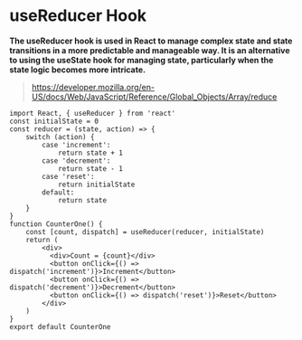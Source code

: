 # useReducer Hook

**The useReducer hook is used in React to manage complex state and state transitions in a more predictable and manageable way. It is an alternative to using the useState hook for managing state, particularly when the state logic becomes more intricate.**

> https://developer.mozilla.org/en-US/docs/Web/JavaScript/Reference/Global_Objects/Array/reduce

```
import React, { useReducer } from 'react'
const initialState = 0
const reducer = (state, action) => {
	switch (action) {
		case 'increment':
			return state + 1
		case 'decrement':
			return state - 1
		case 'reset':
			return initialState
		default:
			return state
	}
}
function CounterOne() {
	const [count, dispatch] = useReducer(reducer, initialState)
	return (
	    <div>
	      <div>Count = {count}</div>
	      <button onClick={() => dispatch('increment')}>Increment</button>
	      <button onClick={() => dispatch('decrement')}>Decrement</button>
	      <button onClick={() => dispatch('reset')}>Reset</button>
	    </div>
	)
}
export default CounterOne
```


